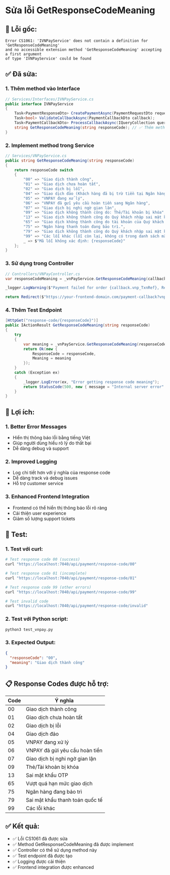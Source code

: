 # Sửa lỗi GetResponseCodeMeaning

## 🔧 **Lỗi gốc:**
```
Error CS1061: 'IVNPayService' does not contain a definition for 'GetResponseCodeMeaning' 
and no accessible extension method 'GetResponseCodeMeaning' accepting a first argument 
of type 'IVNPayService' could be found
```

## ✅ **Đã sửa:**

### 1. **Thêm method vào Interface**
```csharp
// Services/Interfaces/IVNPayService.cs
public interface IVNPayService
{
    Task<PaymentResponseDto> CreatePaymentAsync(PaymentRequestDto request);
    Task<bool> ValidateCallbackAsync(PaymentCallbackDto callback);
    Task<PaymentCallbackDto> ProcessCallbackAsync(IQueryCollection queryParams);
    string GetResponseCodeMeaning(string responseCode); // ✅ Thêm method này
}
```

### 2. **Implement method trong Service**
```csharp
// Services/VNPayService.cs
public string GetResponseCodeMeaning(string responseCode)
{
    return responseCode switch
    {
        "00" => "Giao dịch thành công",
        "01" => "Giao dịch chưa hoàn tất",
        "02" => "Giao dịch bị lỗi",
        "04" => "Giao dịch đảo (Khách hàng đã bị trừ tiền tại Ngân hàng nhưng GD chưa thành công ở VNPAY)",
        "05" => "VNPAY đang xử lý",
        "06" => "VNPAY đã gửi yêu cầu hoàn tiền sang Ngân hàng",
        "07" => "Giao dịch bị nghi ngờ gian lận",
        "09" => "Giao dịch không thành công do: Thẻ/Tài khoản bị khóa",
        "13" => "Giao dịch không thành công do Quý khách nhập sai mật khẩu xác thực giao dịch (OTP). Xin quý khách vui lòng thực hiện lại giao dịch.",
        "65" => "Giao dịch không thành công do tài khoản của Quý khách đã vượt quá hạn mức giao dịch trong ngày.",
        "75" => "Ngân hàng thanh toán đang bảo trì.",
        "79" => "Giao dịch không thành công do Quý khách nhập sai mật khẩu thanh toán quốc tế. Xin quý khách vui lòng thực hiện lại giao dịch.",
        "99" => "Các lỗi khác (lỗi còn lại, không có trong danh sách mã lỗi đã liệt kê)",
        _ => $"Mã lỗi không xác định: {responseCode}"
    };
}
```

### 3. **Sử dụng trong Controller**
```csharp
// Controllers/VNPayController.cs
var responseCodeMeaning = _vnPayService.GetResponseCodeMeaning(callback.vnp_ResponseCode);

_logger.LogWarning($"Payment failed for order {callback.vnp_TxnRef}, Response Code: {callback.vnp_ResponseCode}, Meaning: {responseCodeMeaning}, Valid: {isValid}");

return Redirect($"https://your-frontend-domain.com/payment-callback?vnp_ResponseCode={callback.vnp_ResponseCode}&vnp_TxnRef={callback.vnp_TxnRef}&vnp_TransactionStatus={callback.vnp_TransactionStatus}&status=failed&valid={isValid}&message={Uri.EscapeDataString(responseCodeMeaning)}");
```

### 4. **Thêm Test Endpoint**
```csharp
[HttpGet("response-code/{responseCode}")]
public IActionResult GetResponseCodeMeaning(string responseCode)
{
    try
    {
        var meaning = _vnPayService.GetResponseCodeMeaning(responseCode);
        return Ok(new { 
            ResponseCode = responseCode, 
            Meaning = meaning 
        });
    }
    catch (Exception ex)
    {
        _logger.LogError(ex, "Error getting response code meaning");
        return StatusCode(500, new { message = "Internal server error" });
    }
}
```

## 🚀 **Lợi ích:**

### 1. **Better Error Messages**
- Hiển thị thông báo lỗi bằng tiếng Việt
- Giúp người dùng hiểu rõ lý do thất bại
- Dễ dàng debug và support

### 2. **Improved Logging**
- Log chi tiết hơn với ý nghĩa của response code
- Dễ dàng track và debug issues
- Hỗ trợ customer service

### 3. **Enhanced Frontend Integration**
- Frontend có thể hiển thị thông báo lỗi rõ ràng
- Cải thiện user experience
- Giảm số lượng support tickets

## 🧪 **Test:**

### 1. **Test với curl:**
```bash
# Test response code 00 (success)
curl "https://localhost:7040/api/payment/response-code/00"

# Test response code 01 (incomplete)
curl "https://localhost:7040/api/payment/response-code/01"

# Test response code 99 (other errors)
curl "https://localhost:7040/api/payment/response-code/99"

# Test invalid code
curl "https://localhost:7040/api/payment/response-code/invalid"
```

### 2. **Test với Python script:**
```bash
python3 test_vnpay.py
```

### 3. **Expected Output:**
```json
{
  "responseCode": "00",
  "meaning": "Giao dịch thành công"
}
```

## 📋 **Response Codes được hỗ trợ:**

| Code | Ý nghĩa |
|------|---------|
| 00 | Giao dịch thành công |
| 01 | Giao dịch chưa hoàn tất |
| 02 | Giao dịch bị lỗi |
| 04 | Giao dịch đảo |
| 05 | VNPAY đang xử lý |
| 06 | VNPAY đã gửi yêu cầu hoàn tiền |
| 07 | Giao dịch bị nghi ngờ gian lận |
| 09 | Thẻ/Tài khoản bị khóa |
| 13 | Sai mật khẩu OTP |
| 65 | Vượt quá hạn mức giao dịch |
| 75 | Ngân hàng đang bảo trì |
| 79 | Sai mật khẩu thanh toán quốc tế |
| 99 | Các lỗi khác |

## ✅ **Kết quả:**
- ✅ Lỗi CS1061 đã được sửa
- ✅ Method GetResponseCodeMeaning đã được implement
- ✅ Controller có thể sử dụng method này
- ✅ Test endpoint đã được tạo
- ✅ Logging được cải thiện
- ✅ Frontend integration được enhanced
